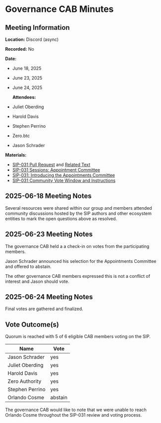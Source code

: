 # Governance CAB Minutes

## Meeting Information

**Location:** Discord (async)

**Recorded:** No

**Date:**

- June 18, 2025
- June 23, 2025
- June 24, 2025

  **Attendees:**

- Juliet Oberding
- Harold Davis
- Stephen Perrino
- Zero.btc
- Jason Schrader

**Materials:**

- [SIP-031 Pull Request](https://github.com/stacksgov/sips/pull/214) and [Related Text](https://github.com/stacksgov/sips/blob/cuevasm-patch-1/sips/sip-031/sip-031.md)
- [SIP-031 Sessions: Appointment Committee](https://forum.stacks.org/t/session-1-prep-material-sip-031-appointments-committee/18141)
- [SIP-031: Introducing the Appointments Committee](https://stacks.org/sip31-appointments-committee)
- [SIP-031 Community Vote Window and Instructions](https://stacks.org/sip31-voting-timeline)

## 2025-06-18 Meeting Notes

Several resources were shared within our group and members attended community discussions hosted by the SIP authors and other ecosystem entities to mark the open questions above as resolved.

## 2025-06-23 Meeting Notes

The governance CAB held a a check-in on votes from the participating members.

Jason Schrader announced his selection for the Appointments Committee and offered to abstain.

The other governance CAB members expressed this is not a conflict of interest and Jason should vote.

## 2025-06-24 Meeting Notes

Final votes are gathered and finalized.

## Vote Outcome(s)

Quorum is reached with 5 of 6 eligible CAB members voting on the SIP.

| Name            | Vote    |
| --------------- | ------- |
| Jason Schrader  | yes     |
| Juliet Oberding | yes     |
| Harold Davis    | yes     |
| Zero Authority  | yes     |
| Stephen Perrino | yes     |
| Orlando Cosme   | abstain |

The governance CAB would like to note that we were unable to reach Orlando Cosme throughout the SIP-031 review and voting process.
